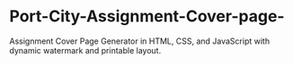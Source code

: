 # Port-City-Assignment-Cover-page-
Assignment Cover Page Generator in HTML, CSS, and JavaScript with dynamic watermark and printable layout.
